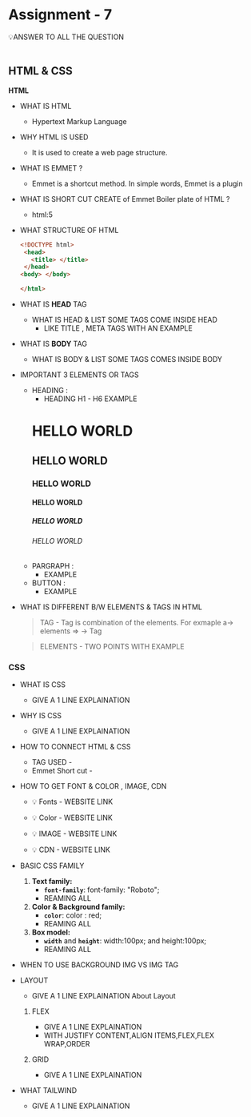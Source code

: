# Assignment - 7

<aside>
💡ANSWER TO ALL THE QUESTION
</aside>


<br/>

## HTML & CSS

**HTML**

- WHAT IS HTML
    
    - Hypertext Markup Language
    
- WHY HTML IS USED
    
   - It is used to create a web page structure.
    
- WHAT IS EMMET ? 
    - Emmet is a shortcut method. In simple words, Emmet is a plugin 

- WHAT IS SHORT CUT CREATE of Emmet Boiler plate of HTML ? 
    - html:5
      
- WHAT STRUCTURE OF HTML
    
    ```html
    <!DOCTYPE html>
     <head>
       <title> </title>
     </head>
    <body> </body>
    
    </html>
    ```
    
- WHAT IS **HEAD** TAG

    - WHAT IS HEAD & LIST SOME TAGS COME INSIDE HEAD
        - LIKE TITLE , META TAGS WITH AN EXAMPLE
    
    
- WHAT IS **BODY** TAG
    
    - WHAT IS BODY & LIST SOME TAGS COMES INSIDE BODY
   
    
- IMPORTANT 3 ELEMENTS OR TAGS
    
    - HEADING : 
        - HEADING H1 - H6 EXAMPLE
       <h1>HELLO WORLD</h1>
        <h2>HELLO WORLD</h2>
        <h3>HELLO WORLD</h3>
        <h4>HELLO WORLD</h4>
        <h5>HELLO WORLD</h5>
        <h6>HELLO WORLD</h6>
    - PARGRAPH :
        - EXAMPLE
    - BUTTON :
        - EXAMPLE 
    
    
- WHAT IS DIFFERENT B/W ELEMENTS & TAGS IN HTML
    
    > TAG
        - Tag is combination of the elements. For exmaple a-> elements => <a> </a> -> Tag
    
    > ELEMENTS
        - TWO POINTS WITH EXAMPLE

### CSS

- WHAT IS CSS
    
    - GIVE A 1 LINE EXPLAINATION
    
- WHY IS CSS
    
    - GIVE A 1 LINE EXPLAINATION
    
- HOW TO CONNECT HTML & CSS
    
    - TAG USED -
    - Emmet Short cut -  
   
    
- HOW TO GET FONT & COLOR , IMAGE, CDN
   
    - 💡 Fonts - WEBSITE LINK
    
    - 💡 Color - WEBSITE LINK
     
    - 💡 IMAGE - WEBSITE LINK
    
    - 💡 CDN - WEBSITE LINK
        
- BASIC CSS FAMILY
    1. **Text family:**
        - **`font-family`**:  font-family: "Roboto";
        - REAMING ALL
    2. **Color & Background family:**
        - **`color`**: color : red;
        - REAMING ALL
    3. **Box model:**
        - **`width`** and **`height`**: width:100px; and height:100px;
        - REAMING ALL

- WHEN TO USE BACKGROUND IMG VS IMG TAG
- LAYOUT
    - GIVE A 1 LINE EXPLAINATION About Layout
    
    1. FLEX
        
        - GIVE A 1 LINE EXPLAINATION
        - WITH JUSTIFY CONTENT,ALIGN ITEMS,FLEX,FLEX WRAP,ORDER
        
    2. GRID
        
        - GIVE A 1 LINE EXPLAINATION

- WHAT TAILWIND

    - GIVE A 1 LINE EXPLAINATION      

